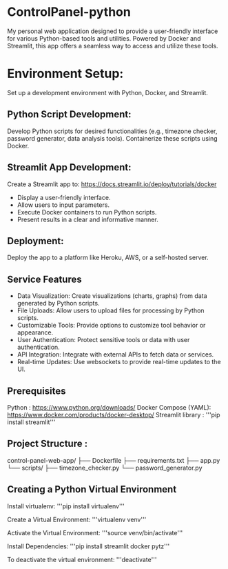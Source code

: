 # ControlPanel-python
My personal web application designed to provide a user-friendly interface for various Python-based tools and utilities. Powered by Docker and Streamlit, this app offers a seamless way to access and utilize these tools.

# Environment Setup:
Set up a development environment with Python, Docker, and Streamlit.

## Python Script Development:
Develop Python scripts for desired functionalities (e.g., timezone checker, password generator, data analysis tools).
Containerize these scripts using Docker.

## Streamlit App Development:
Create a Streamlit app to: https://docs.streamlit.io/deploy/tutorials/docker
  - Display a user-friendly interface.
  - Allow users to input parameters.
  - Execute Docker containers to run Python scripts.
  - Present results in a clear and informative manner.

## Deployment:
Deploy the app to a platform like Heroku, AWS, or a self-hosted server.

## Service Features
- Data Visualization:
Create visualizations (charts, graphs) from data generated by Python scripts.
- File Uploads:
Allow users to upload files for processing by Python scripts.
- Customizable Tools:
Provide options to customize tool behavior or appearance.
- User Authentication:
Protect sensitive tools or data with user authentication.
- API Integration:
Integrate with external APIs to fetch data or services.
- Real-time Updates:
Use websockets to provide real-time updates to the UI.

## Prerequisites
Python : https://www.python.org/downloads/ 
Docker Compose (YAML): https://www.docker.com/products/docker-desktop/
Streamlit library : '''pip install streamlit'''

## Project Structure :
control-panel-web-app/
├── Dockerfile
├── requirements.txt
├── app.py
└── scripts/
    ├── timezone_checker.py
    └── password_generator.py

## Creating a Python Virtual Environment

Install virtualenv: '''pip install virtualenv'''

Create a Virtual Environment: '''virtualenv venv'''

Activate the Virtual Environment: '''source venv/bin/activate'''

Install Dependencies: '''pip install streamlit docker pytz'''

To deactivate the virtual environment:  '''deactivate'''
